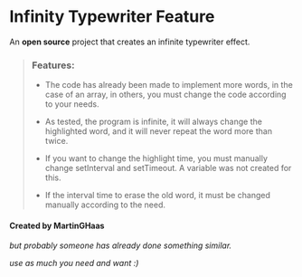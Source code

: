 # Infinity Typewriter Feature

An **open source** project that creates an infinite typewriter effect.

> ### Features:
> 
> - The code has already been made to implement more words, in the case of an array, in others, you must change the code according to your needs.
>
> - As tested, the program is infinite, it will always change the highlighted word, and it will never repeat the word more than twice.
>
> - If you want to change the highlight time, you must manually change setInterval and setTimeout. A variable was not created for this.
>
> - If the interval time to erase the old word, it must be changed manually according to the need.

#### Created by MartinGHaas

*but probably someone has already done something similar.*

*use as much you need and want :)*
